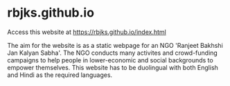 # rbjks.github.io

Access this website at https://rbjks.github.io/index.html

The aim for the website is as a static webpage for an NGO 'Ranjeet Bakhshi Jan Kalyan Sabha'. The NGO conducts many activites and crowd-funding campaigns to help people in lower-economic and social backgrounds to empower themselves.
This website has to be duolingual with both English and Hindi as the required languages.
